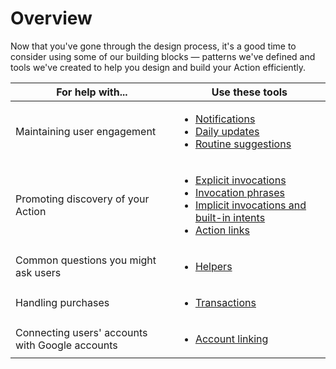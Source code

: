 # Overview

Now that you've gone through the design process, it's a good time to consider
using some of our building blocks — patterns we've defined and tools we've
created to help you design and build your Action efficiently.

For help with... | Use these tools
---|---
Maintaining user engagement | <ul><li>[Notifications](../building-blocks/notifications.md)</li><li>[Daily updates](../building-blocks/notifications.md)</li><li>[Routine suggestions](../building-blocks/notifications.md)</li></ul>
Promoting discovery of your Action | <ul><li>[Explicit invocations](../building-blocks/discovery.md)</li><li>[Invocation phrases](../building-blocks/discovery.md)</li><li>[Implicit invocations and built-in intents](../building-blocks/discovery.md)</li><li>[Action links](../building-blocks/discovery.md)</li></ul>
Common questions you might ask users | <ul><li>[Helpers](../building-blocks/helpers.md)</li></ul>
Handling purchases | <ul><li>[Transactions](../building-blocks/transactions.md)</li></ul>
Connecting users' accounts with Google accounts | <ul><li>[Account linking](../building-blocks/account-linking.md)</li></ul>
